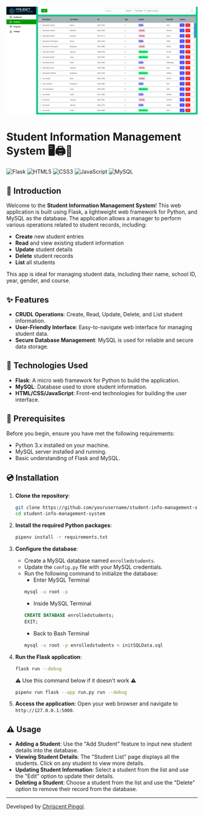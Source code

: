 ![SSIS Screenshot - Students Page](./assets/ssis_screenshot_students.png)

# Student Information Management System 🖥️🖨️🛜
![Flask](https://img.shields.io/badge/flask-%23000.svg?style=for-the-badge&logo=flask&logoColor=white)
![HTML5](https://img.shields.io/badge/html5-%23E34F26.svg?style=for-the-badge&logo=html5&logoColor=white)
![CSS3](https://img.shields.io/badge/css3-%231572B6.svg?style=for-the-badge&logo=css3&logoColor=white)
![JavaScript](https://img.shields.io/badge/javascript-%23323330.svg?style=for-the-badge&logo=javascript&logoColor=%23F7DF1E)
![MySQL](https://img.shields.io/badge/mysql-4479A1.svg?style=for-the-badge&logo=mysql&logoColor=white)

## 📖 Introduction

Welcome to the **Student Information Management System**! This web application is built using Flask, a lightweight web framework for Python, and MySQL as the database. The application allows a manager to perform various operations related to student records, including:

- **Create** new student entries
- **Read** and view existing student information
- **Update** student details
- **Delete** student records
- **List** all students

This app is ideal for managing student data, including their name, school ID, year, gender, and course.

## ✨ Features

- **CRUDL Operations**: Create, Read, Update, Delete, and List student information.
- **User-Friendly Interface**: Easy-to-navigate web interface for managing student data.
- **Secure Database Management**: MySQL is used for reliable and secure data storage.

## 🤖 Technologies Used

- **Flask**: A micro web framework for Python to build the application.
- **MySQL**: Database used to store student information.
- **HTML/CSS/JavaScript**: Front-end technologies for building the user interface.

## 🤔 Prerequisites

Before you begin, ensure you have met the following requirements:

- Python 3.x installed on your machine.
- MySQL server installed and running.
- Basic understanding of Flask and MySQL.

## 💿 Installation

1. **Clone the repository**:
    ```bash
    git clone https://github.com/yourusername/student-info-management-system.git
    cd student-info-management-system
    ```

2. **Install the required Python packages**:
    ```bash
    pipenv install -r requirements.txt
    ```

3. **Configure the database**:
   - Create a MySQL database named `enrolledstudents`.
   - Update the `config.py` file with your MySQL credentials.
   - Run the following command to initialize the database:
        - Enter MySQL Terminal
        ```bash
        mysql -u root -p
        ```
        - Inside MySQL Terminal
        ```sql
        CREATE DATABASE enrolledstudents;
        EXIT;
        ```
        - Back to Bash Terminal
        ```bash
        mysql -u root -p enrolledstudents < initSQLData.sql
        ```

4. **Run the Flask application**:
    ```bash
    flask run --debug
    ```
    ⚠️ Use this command below if it doesn't work ⚠️
    ```bash
    pipenv run flask --app run.py run --debug
    ```

5. **Access the application**:
   Open your web browser and navigate to `http://127.0.0.1:5000`.

## ⚠️ Usage

- **Adding a Student**: Use the "Add Student" feature to input new student details into the database.
- **Viewing Student Details**: The "Student List" page displays all the students. Click on any student to view more details.
- **Updating Student Information**: Select a student from the list and use the "Edit" option to update their details.
- **Deleting a Student**: Choose a student from the list and use the "Delete" option to remove their record from the database.

---

Developed by [Chriscent Pingol](https://github.com/KishonShrill).
